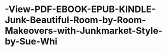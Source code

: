 # -View-PDF-EBOOK-EPUB-KINDLE-Junk-Beautiful-Room-by-Room-Makeovers-with-Junkmarket-Style-by-Sue-Whi
